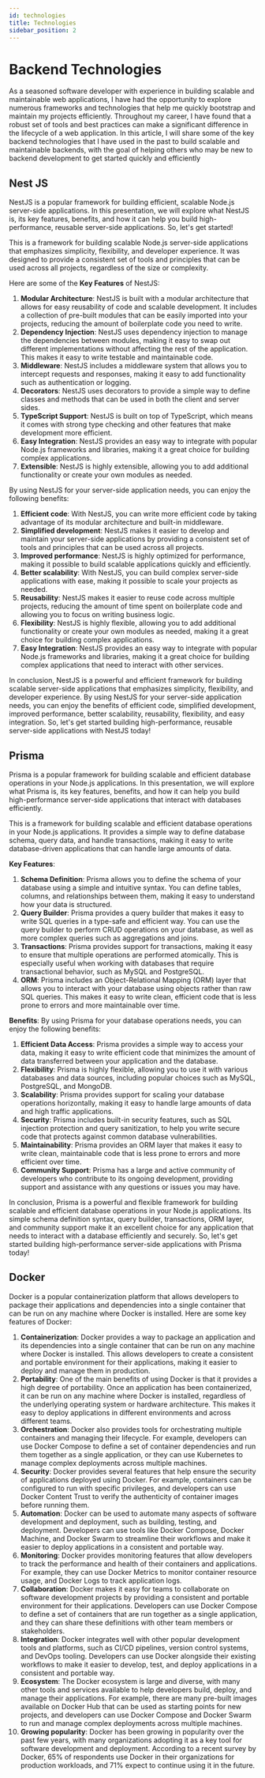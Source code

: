 ```yaml
---
id: technologies
title: Technologies
sidebar_position: 2
---
```


# Backend Technologies

As a seasoned software developer with experience in building scalable and maintainable web applications, I have had the opportunity to explore
numerous frameworks and technologies that help me quickly bootstrap and maintain my projects efficiently. Throughout my career, I have found 
that a robust set of tools and best practices can make a significant difference in the lifecycle of a web application. In this article, I will
share some of the key backend technologies that I have used in the past to build scalable and maintainable backends, with the goal of helping 
others who may be new to backend development to get started quickly and efficiently

## Nest JS

NestJS is a popular framework for building efficient, scalable Node.js server-side applications. In this presentation, we will explore what 
NestJS is, its key features, benefits, and how it can help you build high-performance, reusable server-side applications. So, let's get 
started!

This is a framework for building scalable Node.js server-side applications that emphasizes simplicity, flexibility, and developer 
experience. It was designed to provide a consistent set of tools and principles that can be used across all projects, regardless of the size 
or complexity.

Here are some of the **Key Features** of NestJS:

1. **Modular Architecture**: NestJS is built with a modular architecture that allows for easy reusability of code and scalable development. It 
includes a collection of pre-built modules that can be easily imported into your projects, reducing the amount of boilerplate code you need to
write.
2. **Dependency Injection**: NestJS uses dependency injection to manage the dependencies between modules, making it easy to swap out different 
implementations without affecting the rest of the application. This makes it easy to write testable and maintainable code.
3. **Middleware**: NestJS includes a middleware system that allows you to intercept requests and responses, making it easy to add functionality 
such as authentication or logging.
4. **Decorators**: NestJS uses decorators to provide a simple way to define classes and methods that can be used in both the client and server 
sides.
5. **TypeScript Support**: NestJS is built on top of TypeScript, which means it comes with strong type checking and other features that make 
development more efficient.
6. **Easy Integration**: NestJS provides an easy way to integrate with popular Node.js frameworks and libraries, making it a great choice for 
building complex applications.
7. **Extensible**: NestJS is highly extensible, allowing you to add additional functionality or create your own modules as needed.

By using NestJS for your server-side application needs, you can enjoy the following benefits:

1. **Efficient code**: With NestJS, you can write more efficient code by taking advantage of its modular architecture and built-in middleware.
2. **Simplified development**: NestJS makes it easier to develop and maintain your server-side applications by providing a consistent set of tools
and principles that can be used across all projects.
3. **Improved performance**: NestJS is highly optimized for performance, making it possible to build scalable applications quickly and 
efficiently.
4. **Better scalability**: With NestJS, you can build complex server-side applications with ease, making it possible to scale your 
projects as needed.
5. **Reusability**: NestJS makes it easier to reuse code across multiple projects, reducing the amount of time spent on boilerplate code and 
allowing you to focus on writing business logic.
6. **Flexibility**: NestJS is highly flexible, allowing you to add additional functionality or create your own modules as needed, making it a 
great choice for building complex applications.
7. **Easy Integration**: NestJS provides an easy way to integrate with popular Node.js frameworks and libraries, making it a great choice for 
building complex applications that need to interact with other services.

In conclusion, NestJS is a powerful and efficient framework for building scalable server-side applications that emphasizes simplicity, 
flexibility, and developer experience. By using NestJS for your server-side application needs, you can enjoy the benefits of efficient code, 
simplified development, improved performance, better scalability, reusability, flexibility, and easy integration. So, let's get started 
building high-performance, reusable server-side applications with NestJS today!

## Prisma

Prisma is a popular framework for building scalable and efficient database operations in your Node.js applications. In this presentation, we 
will explore what Prisma is, its key features, benefits, and how it can help you build high-performance server-side applications that interact
with databases efficiently.

This is a framework for building scalable and efficient database operations in your Node.js applications. It provides a simple way to define
database schema, query data, and handle transactions, making it easy to write database-driven applications that can handle large amounts of 
data.

**Key Features**:
1. **Schema Definition**: Prisma allows you to define the schema of your database using a simple and intuitive syntax. You can define tables, 
columns, and relationships between them, making it easy to understand how your data is structured.
2. **Query Builder**: Prisma provides a query builder that makes it easy to write SQL queries in a type-safe and efficient way. You can use the 
query builder to perform CRUD operations on your database, as well as more complex queries such as aggregations and joins.
3. **Transactions**: Prisma provides support for transactions, making it easy to ensure that multiple operations are performed atomically. This is
especially useful when working with databases that require transactional behavior, such as MySQL and PostgreSQL.
4. **ORM**: Prisma includes an Object-Relational Mapping (ORM) layer that allows you to interact with your database using objects rather than raw 
SQL queries. This makes it easy to write clean, efficient code that is less prone to errors and more maintainable over time.

**Benefits**:
By using Prisma for your database operations needs, you can enjoy the following benefits:

1. **Efficient Data Access**: Prisma provides a simple way to access your data, making it easy to write efficient code that minimizes the amount 
of data transferred between your application and the database.
2. **Flexibility**: Prisma is highly flexible, allowing you to use it with various databases and data sources, including popular choices such as 
MySQL, PostgreSQL, and MongoDB.
3. **Scalability**: Prisma provides support for scaling your database operations horizontally, making it easy to handle large amounts of data and 
high traffic applications.
4. **Security**: Prisma includes built-in security features, such as SQL injection protection and query sanitization, to help you write secure 
code that protects against common database vulnerabilities.
5. **Maintainability**: Prisma provides an ORM layer that makes it easy to write clean, maintainable code that is less prone to errors and more 
efficient over time.
6. **Community Support**: Prisma has a large and active community of developers who contribute to its ongoing development, providing support and 
assistance with any questions or issues you may have.

In conclusion, Prisma is a powerful and flexible framework for building scalable and efficient database operations in your Node.js 
applications. Its simple schema definition syntax, query builder, transactions, ORM layer, and community support make it an excellent choice 
for any application that needs to interact with a database efficiently and securely. So, let's get started building high-performance 
server-side applications with Prisma today!


## Docker

Docker is a popular containerization platform that allows developers to package their applications and dependencies into a single container 
that can be run on any machine where Docker is installed. Here are some key features of Docker:

1. **Containerization**: Docker provides a way to package an application and its dependencies into a single container that can be run on any 
machine where Docker is installed. This allows developers to create a consistent and portable environment for their applications, making it 
easier to deploy and manage them in production.
2. **Portability**: One of the main benefits of using Docker is that it provides a high degree of portability. Once an application has been 
containerized, it can be run on any machine where Docker is installed, regardless of the underlying operating system or hardware architecture.
This makes it easy to deploy applications in different environments and across different teams.
3. **Orchestration**: Docker also provides tools for orchestrating multiple containers and managing their lifecycle. For example, developers can 
use Docker Compose to define a set of container dependencies and run them together as a single application, or they can use Kubernetes to 
manage complex deployments across multiple machines.
4. **Security**: Docker provides several features that help ensure the security of applications deployed using Docker. For example, containers can
be configured to run with specific privileges, and developers can use Docker Content Trust to verify the authenticity of container images 
before running them.
5. **Automation**: Docker can be used to automate many aspects of software development and deployment, such as building, testing, and deployment. 
Developers can use tools like Docker Compose, Docker Machine, and Docker Swarm to streamline their workflows and make it easier to deploy 
applications in a consistent and portable way.
6. **Monitoring**: Docker provides monitoring features that allow developers to track the performance and health of their containers and 
applications. For example, they can use Docker Metrics to monitor container resource usage, and Docker Logs to track application logs.
7. **Collaboration**: Docker makes it easy for teams to collaborate on software development projects by providing a consistent and portable 
environment for their applications. Developers can use Docker Compose to define a set of containers that are run together as a single 
application, and they can share these definitions with other team members or stakeholders.
8. **Integration**: Docker integrates well with other popular development tools and platforms, such as CI/CD pipelines, version control systems, 
and DevOps tooling. Developers can use Docker alongside their existing workflows to make it easier to develop, test, and deploy applications 
in a consistent and portable way.
9. **Ecosystem**: The Docker ecosystem is large and diverse, with many other tools and services available to help developers build, deploy, and 
manage their applications. For example, there are many pre-built images available on Docker Hub that can be used as starting points for new 
projects, and developers can use Docker Compose and Docker Swarm to run and manage complex deployments across multiple machines.
10. **Growing popularity**: Docker has been growing in popularity over the past few years, with many organizations adopting it as a key tool for 
software development and deployment. According to a recent survey by Docker, 65% of respondents use Docker in their organizations for 
production workloads, and 71% expect to continue using it in the future.

